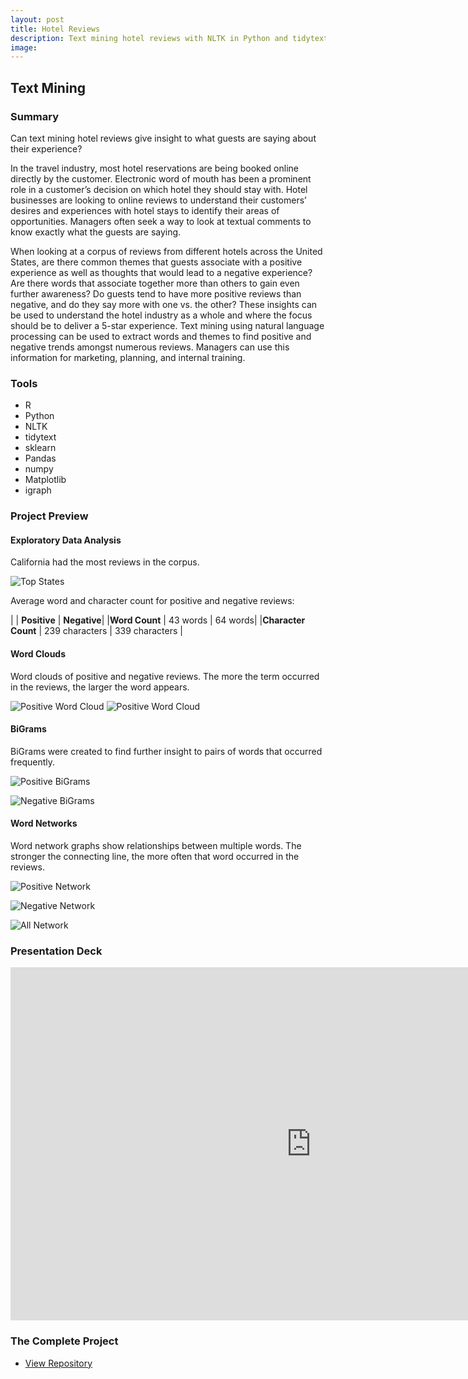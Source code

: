 ```yaml
---
layout: post
title: Hotel Reviews
description: Text mining hotel reviews with NLTK in Python and tidytext in R.
image:
---
```



## Text Mining

### Summary
Can text mining hotel reviews give insight to what guests are saying about their experience?

In the travel industry, most hotel reservations are being booked online directly by the customer. Electronic word of mouth has been a prominent role in a customer’s decision on which hotel they should stay with. Hotel businesses are looking to online reviews to understand their customers’ desires and experiences with hotel stays to identify their areas of opportunities. Managers often seek a way to look at textual comments to know exactly what the guests are saying.

When looking at a corpus of reviews from different hotels across the United States, are there common themes that guests associate with a positive experience as well as thoughts that would lead to a negative experience? Are there words that associate together more than others to gain even further awareness? Do guests tend to have more positive reviews than negative, and do they say more with one vs. the other? These insights can be used to understand the hotel industry as a whole and where the focus should be to deliver a 5-star experience. Text mining using natural language processing can be used to extract words and themes to find positive and negative trends amongst numerous reviews. Managers can use this information for marketing, planning, and internal training.


### Tools
* R
* Python
* NLTK
* tidytext
* sklearn
* Pandas
* numpy
* Matplotlib
* igraph



### Project Preview

#### Exploratory Data Analysis
California had the most reviews in the corpus.

![Top States](/assets/images/reviews_top_states.jpg)

Average word and character count for positive and negative reviews:

|      | **Positive** | **Negative**|
|**Word Count** | 43 words | 64 words|
|**Character Count** | 239 characters | 339 characters |

#### Word Clouds
Word clouds of positive and negative reviews. The more the term occurred in the reviews, the larger the word appears.

![Positive Word Cloud](/assets/images/pos_word_cloud.jpg)
![Positive Word Cloud](/assets/images/neg_word_cloud.jpg)

#### BiGrams
BiGrams were created to find further insight to pairs of words that occurred frequently.

![Positive BiGrams](/assets/images/pos_bigrams.jpg)

![Negative BiGrams](/assets/images/neg_bigrams.jpg)

#### Word Networks
Word network graphs show relationships between multiple words. The stronger the connecting line, the more often that word occurred in the reviews.

![Positive Network](/assets/images/positive_network.jpg)

![Negative Network](/assets/images/negative_network.jpg)

![All Network](/assets/images/network_all_150.jpg)

### Presentation Deck
<iframe src="https://bellevueuniversity-my.sharepoint.com/personal/tcapobianco_my365_bellevue_edu/_layouts/15/Doc.aspx?sourcedoc={0d26b638-530e-4dc0-92c4-b6a127c02f1f}&amp;action=embedview&amp;wdAr=1.7777777777777777" width="962px" height="565px" frameborder="0">This is an embedded <a target="_blank" href="https://office.com">Microsoft Office</a> presentation, powered by <a target="_blank" href="https://office.com/webapps">Office</a>.</iframe>

### The Complete Project
<section id="Repository">
	<div class="inner">
    <ul class="actions fit small">
      <li><a href="https://github.com/Torreylee1028/Hotel-Reviews" target="_blank" class="button small">View Repository</a></li>
    </ul>
	</div>
</section>
